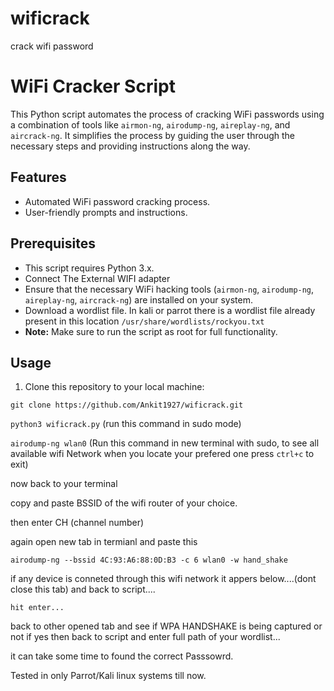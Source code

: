 # wificrack
crack wifi password

# WiFi Cracker Script

This Python script automates the process of cracking WiFi passwords using a combination of tools like `airmon-ng`, `airodump-ng`, `aireplay-ng`, and `aircrack-ng`. It simplifies the process by guiding the user through the necessary steps and providing instructions along the way.

## Features

- Automated WiFi password cracking process.
- User-friendly prompts and instructions.


## Prerequisites

- This script requires Python 3.x.
- Connect The External WIFI adapter
- Ensure that the necessary WiFi hacking tools (`airmon-ng`, `airodump-ng`, `aireplay-ng`, `aircrack-ng`) are installed on your system.
- Download a wordlist file. In kali or parrot there is a wordlist file already present in this location `/usr/share/wordlists/rockyou.txt` 
- **Note:** Make sure to run the script as root for full functionality.

## Usage

1. Clone this repository to your local machine:


`git clone https://github.com/Ankit1927/wificrack.git`

`python3 wificrack.py` (run this command in sudo mode)

`airodump-ng wlan0`  (Run this command in new terminal with sudo, to see all available wifi Network when you locate your prefered one press `ctrl+c` to exit)

now back to your terminal

copy and paste BSSID of the wifi router of your choice.

then enter CH (channel number)

again open new tab in termianl and paste this

`airodump-ng --bssid 4C:93:A6:88:0D:B3 -c 6 wlan0 -w hand_shake`

if any device is conneted through this wifi network it appers below....(dont close this tab) and back to script....

`hit enter...`

back to other opened tab and see if WPA HANDSHAKE is being captured or not if yes then back to script and enter full path of your wordlist...

it can take some time to found the correct Passsowrd.


Tested in only Parrot/Kali linux systems till now. 



